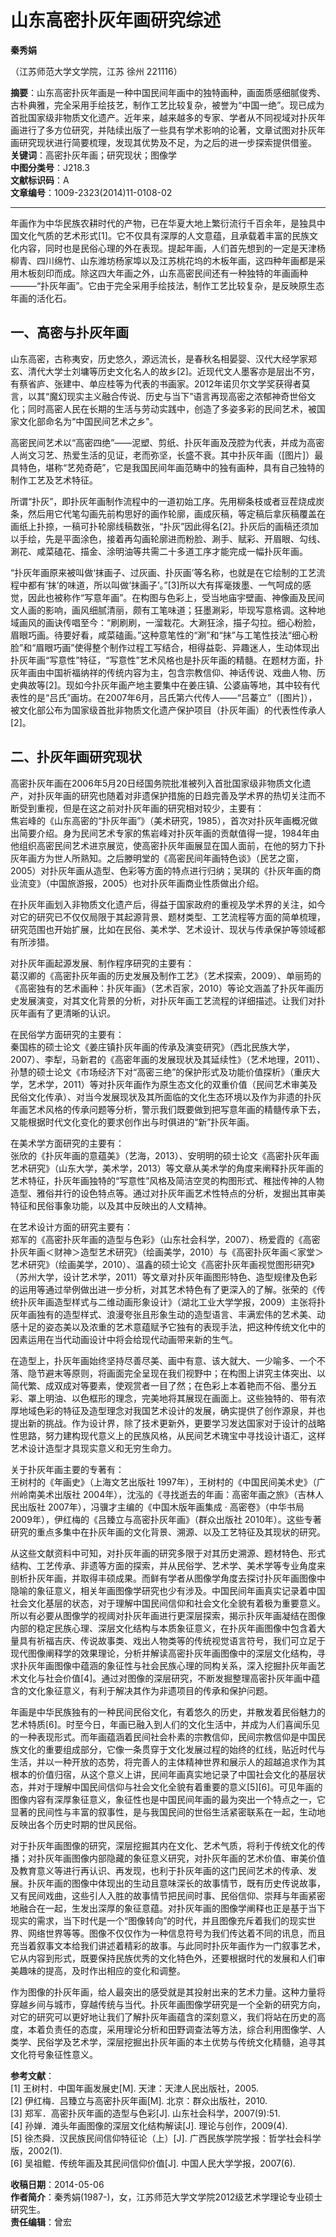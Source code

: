 # 山东高密扑灰年画研究综述

**秦秀娟**

（江苏师范大学文学院，江苏 徐州 221116）

**摘要**：山东高密扑灰年画是一种中国民间年画中的独特画种，画面质感细腻俊秀、古朴典雅，完全采用手绘技艺，制作工艺比较复杂，被誉为“中国一绝”。现已成为首批国家级非物质文化遗产。近年来，越来越多的专家、学者从不同视域对扑灰年画进行了多方位研究，并陆续出版了一些具有学术影响的论著，文章试图对扑灰年画研究现状进行简要梳理，发现其优势及不足，为之后的进一步探索提供借鉴。  
**关键词**：高密扑灰年画；研究现状；图像学  
**中图分类号**：J218.3  
**文献标识码**：A  
**文章编号**：1009-2323(2014)11-0108-02

---

年画作为中华民族农耕时代的产物，已在华夏大地上繁衍流行千百余年，是独具中国文化气质的艺术形式[1]。它不仅具有深厚的人文意蕴，且承载着丰富的民族文化内容，同时也是民俗心理的外在表现。提起年画，人们首先想到的一定是天津杨柳青、四川绵竹、山东潍坊杨家埠以及江苏桃花坞的木板年画，这四种年画都是采用木板刻印而成。除这四大年画之外，山东高密民间还有一种独特的年画画种———“扑灰年画”。它由于完全采用手绘技法，制作工艺比较复杂，是反映原生态年画的活化石。

## 一、高密与扑灰年画

山东高密，古称夷安，历史悠久，源远流长，是春秋名相晏婴、汉代大经学家郑玄、清代大学士刘墉等历史文化名人的故乡[2]。近现代文人墨客亦是层出不穷，有蔡省庐、张建中、单应桂等为代表的书画家。2012年诺贝尔文学奖获得者莫言，以其“魔幻现实主义融合传说、历史与当下”语言再现高密之浓郁神奇世俗文化；同时高密人民在长期的生活与劳动实践中，创造了多姿多彩的民间艺术，被国家文化部命名为“中国民间艺术之乡”。

高密民间艺术以“高密四绝”——泥塑、剪纸、扑灰年画及茂腔为代表，并成为高密人尚文习艺、热爱生活的见证，老而弥坚，长盛不衰。其中扑灰年画（[图片]）最具特色，堪称“艺苑奇葩”，它是我国民间年画范畴中的独有画种，具有自己独特的制作工艺及艺术特征。

所谓“扑灰”，即扑灰年画制作流程中的一道初始工序。先用柳条枝或者豆茬烧成炭条，然后用它代笔勾画先前构思好的画作轮廓，画成灰稿，等定稿后拿灰稿覆盖在画纸上扑捺，一稿可扑轮廓线稿数张，“扑灰”因此得名[2]。扑灰后的画稿还须加以手绘，先是平面涂色，接着再勾画轮廓进而粉脸、涮手、赋彩、开眉眼、勾线、涮花、咸菜磕花、描金、涂明油等共需二十多道工序才能完成一幅扑灰年画。

“扑灰年画原来被叫做‘抹画子、过灰画、扑灰画’等名称，也就是在它绘制的工艺流程中都有‘抹’的味道，所以叫做‘抹画子’。”[3]所以大有挥毫拨墨、一气呵成的感觉，因此也被称作“写意年画”。在构图与色彩上，受当地庙宇壁画、神像画及民间文人画的影响，画风细腻清丽，颇有工笔味道；狂墨涮彩，毕现写意格调。这种地域画风的画诀传唱至今：“刷刷刷，一溜栽花。大涮狂涂，描子勾拉。细心粉脸，眉眼巧画。待要好看，咸菜磕画。”这种意笔性的“涮”和“抹”与工笔性技法“细心粉脸”和“眉眼巧画”使得整个制作过程工写结合，相得益彰、异趣迷人，生动体现出扑灰年画“写意性”特征，“写意性”艺术风格也是扑灰年画的精髓。在题材方面，扑灰年画由中国祈福纳祥的传统内容为主，包含宗教信仰、神话传说、戏曲人物、历史典故等[2]。现如今扑灰年画产地主要集中在姜庄镇、公婆庙等地，其中较有代表性的是“吕氏”画坊。在2007年6月，吕氏第六代传人——“吕蓁立”（[图片]），被文化部公布为国家级首批非物质文化遗产保护项目（扑灰年画）的代表性传承人[2]。

## 二、扑灰年画研究现状

高密扑灰年画在2006年5月20日经国务院批准被列入首批国家级非物质文化遗产，对扑灰年画的研究也随着对非遗保护措施的日趋完善及学术界的热切关注而不断受到重视，但是在这之前对扑灰年画的研究相对较少，主要有：  
焦岩峰的《山东高密的“扑灰年画”》（美术研究，1985），首次对扑灰年画概况做出简要介绍。身为民间艺术专家的焦岩峰对扑灰年画的贡献值得一提，1984年由他组织高密民间艺术进京展览，使高密扑灰年画展显在国人面前，在他的努力下扑灰年画方为世人所熟知。之后滕明堂的《高密民间年画特色谈》（民艺之窗，2005）对扑灰年画从造型、色彩等方面的特点进行归纳；吴琪的《扑灰年画的商业流变》（中国旅游报，2005）也对扑灰年画商业性质做出介绍。

在扑灰年画划入非物质文化遗产后，得益于国家政府的重视及学术界的关注，如今对它的研究已不仅仅局限于其起源背景、题材类型、工艺流程等方面的简单梳理，研究范围也开始扩展，比如在民俗、美术学、艺术设计、现状与传承保护等领域都有所涉猎。

对扑灰年画起源发展、制作程序研究的主要有：  
葛汉卿的《高密扑灰年画的历史发展及制作工艺》（艺术探索，2009）、单丽筠的《高密独有的艺术画种：扑灰年画》（艺术百家，2010）等论文涵盖了扑灰年画历史发展演变，对其文化背景的分析，对扑灰年画工艺流程的详细描述。让我们对扑灰年画有了更清晰的认识。

在民俗学方面研究的主要有：  
秦国栋的硕士论文《姜庄镇扑灰年画的传承及演变研究》（西北民族大学，2007）、李犁，马新君的《高密年画的发展现状及其延续性》（艺术地理，2011）、孙慧的硕士论文《市场经济下对“高密三绝”的保护形式及功能价值探析》（重庆大学，艺术学，2011）等对扑灰年画作为原生态文化的双重价值（民间艺术审美及民俗文化传承）、对当今发展现状及其所面临的文化生态环境以及作为非遗的扑灰年画艺术风格的传承问题等分析，警示我们既要做到把写意年画的精髓传承下去，又能根据时代文化变化的要求创作出与时俱进的“新”扑灰年画。

在美术学方面研究的主要有：  
张欣的《扑灰年画的意蕴美》（艺海，2013）、安明明的硕士论文《高密扑灰年画艺术研究》（山东大学，美术学，2013）等文章从美术学的角度来阐释扑灰年画的艺术特征，扑灰年画独特的“写意性”风格及简洁空灵的构图形式、稚拙传神的人物造型、雅俗并行的设色特点等。通过对扑灰年画艺术性特点的分析，发掘出其审美特征和民俗事象功能，以及其中反映出的人文精神。

在艺术设计方面的研究主要有：  
郑军的《高密扑灰年画的造型与色彩》（山东社会科学，2007）、杨爱霞的《高密扑灰年画＜财神＞造型艺术研究》（绘画美学，2010）与《高密扑灰年画＜家堂＞艺术研究》（绘画美学，2010）、温鑫的硕士论文《高密扑灰年画视觉图形研究》（苏州大学，设计艺术学，2011）等文章对扑灰年画图形特色、造型规律及色彩的运用等通过举例做出进一步分析，对其艺术特色有了更深入的了解。张荣的《传统扑灰年画造型样式与二维动画形象设计》（湖北工业大学学报，2009）主张将扑灰年画独有的造型样式、浪漫夸张且形象生动的造型语言、丰满宏伟的艺术美、动感十足的姿态美以及浓重的艺术意蕴赋予它独有的表现手法，把这种传统文化中的因素运用在当代动画设计中将会给现代动画带来新的生气。

在造型上，扑灰年画始终坚持尽善尽美、画中有意、该大就大、一少喻多、一个不落、隐节避末等原则，将画面完全呈现在我们视野中；在构图上讲究主体突出、以简代繁、成双成对等要素，使观赏者一目了然；在色彩上本着艳而不俗、墨分五彩、罩上明油、以色框形的理念，完美地将其展现在画面上。这些独特的、带有浓厚地域色彩的特征及造型理念对我国艺术设计的发展，确实提供了创作源泉，并也提出新的挑战。作为设计界，除了技术更新外，更要学习发达国家对于设计的战略性思路，努力建构现代意义上的民族风格，从民间艺术瑰宝中寻找设计语汇，这样艺术设计造型才具现实意义和无穷生命力。

关于扑灰年画主要的专著有：  
王树村的《年画史》（上海文艺出版社 1997年），王树村的《中国民间美术史》（广州岭南美术出版社 2004年），沈泓的《寻找逝去的年画：高密年画之旅》（吉林人民出版社 2007年），冯骥才主编的《中国木版年画集成 · 高密卷》（中华书局 2009年），伊红梅的《吕臻立与高密扑灰年画》（群众出版社 2010年）。这些专著研究的重点多集中在扑灰年画的文化背景、溯源、以及工艺特征及其现状的研究。

从这些文献资料中可知，对扑灰年画的研究多限于对其历史溯源、题材特色、形式结构、工艺传承、非遗等方面的探索，并从民俗学、艺术学、美术学等专业角度来剖析扑灰年画，并取得丰硕成果。而鲜有学者从图像学角度去探讨扑灰年画图像中隐喻的象征意义，相关年画图像学研究也少有涉及。中国民间年画真实记录着中国社会文化基层的状态，对于理解中国民间信仰和社会文化全貌有着极为重要意义。所以有必要从图像学的视阈对扑灰年画进行更深层探索，揭示扑灰年画凝结在图像内部的稳定民族心理、深层文化结构与本质象征意义，在扑灰年画图像中包含着大量具有祈福吉庆、传说故事类、戏出人物类等的传统视觉语言符号，我们可立足于现代图像阐释学的效果理论，分析并解读高密扑灰年画图像中的深层文化结构，寻求扑灰年画图像中蕴涵的象征性与社会民族心理的同构关系，深入挖掘扑灰年画艺术文化与社会价值[4]。通过对图像的深层研究，不断发掘整理高密扑灰年画中蕴含的文化象征意义，有利于解决其作为非遗项目的传承和保护问题。

年画是中华民族独有的一种民间民俗文化，有着悠久的历史，并散发着民俗魅力的艺术特质[6]。时至今日，年画已融入到人们的文化生活中，并成为人们喜闻乐见的一种表现形式。而年画蕴涵着民间社会朴素的宗教信仰，民间宗教信仰是中国民族文化的重要组成部分，它像一条贯穿于文化发展过程的始终的红线，贴近时代与生活，并以一种开放的态势，将完善人的主体精神世界和展示人的超越追求作为其根本的价值归宿，从这个意义上讲，民间年画真实地记录了中国社会文化的基层状态，并对于理解中国民间信仰与社会文化全貌有着重要的意义[5][6]。可见年画的图像内容有深厚象征意义，象征性也是中国民间年画的最为突出一个特点之一，它显著的民间性与丰富的叙事性，是与我国民间的世俗生活紧密联系在一起，生动地反映出各个历史时期的世风民俗。

对于扑灰年画图像的研究，深层挖掘其内在文化、艺术气质，将利于传统文化的传播；对扑灰年画图像内部隐藏的象征意义研究，对扑灰年画的艺术价值、审美价值及教育意义等进行再认识、再发现，也利于扑灰年画的这门民间艺术的传承、发展。扑灰年画的图像中体现出的生动且意味深长的故事情节，既有历史传说故事，又有民间戏曲，这些引人入胜的故事情节把民间时事、民俗信仰、崇拜与年画紧密地融合在一起，生发出深厚的象征意蕴。对扑灰年画的图像学阐释也正是基于当下现实的需求，当下时代是一个“图像转向”的时代，并且图像充斥着我们的现实世界、网络世界等等。图像不仅仅作为一种信息符号为我们传达着不同的讯息，而且充当着叙事文本给我们讲述着精彩的故事。与此同时扑灰年画作为一门叙事艺术，它从内容到形式，既要保持民族优秀的文化特色外，还要根据时代的发展和人们审美趣味的提高，及时作出相应的变化和调整。

作为图像的扑灰年画，给人最突出的感受就是其投射出来的艺术力量。这种力量将穿越乡间与城市，穿越传统与当代。扑灰年画图像学研究是一个全新的研究方向，对它的研究可以更好地让我们了解扑灰年画蕴含的深刻意义，我们将站在历史的高度，本着负责任的态度，采用理论分析和田野调查法等方法，综合利用图像学、人类学、民俗学及艺术学，深层挖掘出扑灰年画的本土优势与传统文化精髓，追寻其文化符号象征性意义。

**参考文献**：  
[1] 王树村．中国年画发展史[M]. 天津：天津人民出版社，2005.  
[2] 伊红梅．吕臻立与高密扑灰年画[M]. 北京：群众出版社，2010.  
[3] 郑军．高密扑灰年画的造型与色彩[J]. 山东社会科学，2007(9):51.  
[4] 孙婵．滩头年画图像的深层文化结构解读[J]. 理论与创作，2009(4).  
[5] 徐杰舜．汉民族民间信仰特征论（上）[J]. 广西民族学院学报：哲学社会科学版，2002(1).  
[6] 吴祖鲲．传统年画及其民间信仰价值[J]. 中国人民大学学报，2007(6).  

**收稿日期**：2014-05-06  
**作者简介**：秦秀娟(1987-)，女，江苏师范大学文学院2012级艺术学理论专业硕士研究生。  
**责任编辑**：曾宏